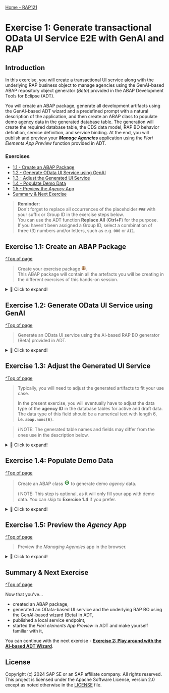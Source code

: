 [Home - RAP121](/README.md#exercises)

# Exercise 1: Generate transactional OData UI Service E2E with GenAI and RAP

## Introduction

In this exercise, you will create a transactional UI service along with the underlying RAP business object to manage agencies using the GenAI-based ABAP repository object generator (_Beta_) provided in the ABAP Development Tools for Eclipse (ADT). 

You will create an ABAP package, generate all development artifacts using the GenAI-based ADT wizard and a predefined prompt with a natural description of the application, and then create an ABAP class to populate demo agency data in the generated database table. The generation will create the required database table, the CDS data model, RAP BO behavior definition, service definition, and service binding. At the end, you will publish and preview your _**Manage Agencies**_ application using the _Fiori Elements App Preview_ function provided in ADT. 

### Exercises

- [1.1 - Create an ABAP Package](#exercise-11-create-an-abap-package)
- [1.2 - Generate OData UI Service using GenAI](#exercise-12-generate-odata-ui-service-using-genai)
- [1.3 - Adjust the Generated UI Service](#exercise-13-adjust-the-generated-ui-service)
- [1.4 - Populate Demo Data](#exercise-14-populate-demo-data)
- [1.5 - Preview the _Agency_ App](#exercise-15-preview-the-agency-app)
- [Summary & Next Exercise](#summary--next-exercise)  


> **Reminder:**   
> Don't forget to replace all occurrences of the placeholder **`###`** with your suffix or Group ID in the exercise steps below.   
> You can use the ADT function **Replace All** (**Ctrl+F**) for the purpose.   
> If you haven't been assigned a Group ID, select a combination of three (3) numbers and/or letters, such as e.g. **`000`** or **`AI1`**.  

## Exercise 1.1: Create an ABAP Package
[^Top of page](#)

> Create your exercise package ![package](../images/adt_package.png).   
> This ABAP package will contain all the artefacts you will be creating in the different exercises of this hands-on session.

 <details>
  <summary>🔵 Click to expand!</summary>

   1. In ADT, go to the **Project Explorer**, right-click on your ABAP Cloud Project, select **New** > **ABAP Package** from the context menu.
 
      Maintain the required information provided below. Replace all occurrences of the placeholder **`###`** with your chosen or assigned suffix, which should be a combination of three (3) numbers and/or letters, e.g. **`476`** or **`AP3`**.
 
      > ℹ️ The suffix **`000`** is used for the screenshots in this exercise. Use a different suffix.            
 
      - Name: **`ZRAP120_Agency_###`**
      - Description: _**`Manage Agencies App`**_
      - Select the box **Add to favorites package**
      - Superpackage: **`ZLOCAL`**  
 
      Then click **Next >**. 
 
      <table>
      <tr>
          <td><img src="images/p1.png" alt="create package" width="100%"></td>
          <td><img src="images/p2.png" alt="create package" width="100%"></td>
      </tr>
      </table> 
   
   3. Click **Next >** and select a transport request, maintain a request description (e.g. _**RAP120 - Manage Agencies App ###**_) if required, and click **Finish**.
      
      <table>
      <tr>
          <td><img src="images/p3a.png" alt="create package" width="100%"></td>
          <td><img src="images/p3b.png" alt="create package" width="100%"></td>
          <td><img src="images/p3c.png" alt="create package" width="100%"></td>       
      </tr>
      </table> 

</details>

## Exercise 1.2: Generate OData UI Service using GenAI
[^Top of page](#)

> Generate an OData UI service using the AI-based RAP BO generator (Beta) provided in ADT.

 <details>
  <summary>🔵 Click to expand!</summary>

   1. Right-click on your ABAP package **`ZRAP120_Agency_###`** and select **Generate ABAP Repository Objects** from the context menu.
      
      Select the entry **OData UI Service Supported by AI (Beta)** in the wizard and click **Next >**.
      
      Maintain your package name **`ZRAP120_Agency_###`** and click **Next >**.                  
 
      <table>
      <tr>
          <td><img src="images/p4.png" alt="generate UI service" width="100%"></td>
          <td><img src="images/p5.png" alt="generate UI service" width="100%"></td>
          <td><img src="images/p6.png" alt="generate UI service" width="100%"></td>
      </tr>
      </table>

   3. Clear the prompt example, insert the prompt provided below for this exercise, and click **Next >**. Do not forget to replace `###` with your chosen suffix.
 
      > Info: In Exercise 2, you'will have the possibility to play around with the GenAI-based generator and write your own prompt.
      
      ```PROMPT
       Generate an application for managing agencies. 
       The agency entity requires the fields agency_id, agency_name, street, postal_code, city, 
       country_code, phone_number, email_address, and /dmo/web_address.
       Use a numerical data type with length 6 for the field agency_id. 
       country_code is a country key with length 3.
       Use character like data types for the other fields with length 80 for field agency_name, 
       length 60 for field street, length 10 for field postal_code, length 40 for field city, 
       length 30 for field phone_number, length 256 for field email_address, and length 256 for field web_address.
       Create the object names with the suffix '###'.
      ```

      <img src="images/p7.png" alt="generate UI service" width="70%">
 
   5. The generator shows a preview of all artifacts that will be generated. 
 
      > ℹ️ NOTE: The names of the artifacts, database fields, and other elements in your preview may differ from those shown on the screenshots below or used later in this exercise, as they are generated by GenAI and there is no guarantee from the GenAI side.  
      > The ability to customize the suggestions will be provided with future releases.
 
      <img src="images/p8.png" alt="generate UI service" width="70%">
      
   6. Click **Next >**, select a transport request, and click **Finish** to start the generation of all artifacts. 
 
      The generation of all artifacts may take a few moments.
  
      <!-- <img src="images/p9.png" alt="generate UI service" width="70%"> -->
  
   7. Go to the _**Project Explorer**_ view and check all artifacts that have been generated in your package. Press **F5** to refresh your package if needed.
  
      Then go to your service binding ![service binding](../images/adt_srvb.png)**`ZUI_AGENCY###_O4`** which is opened in the editor and click **Publish** to publish its local service endpoint to view service URL, entity sets, and associations.  
 
      <img src="images/p10.png" alt="generate UI service" width="100%"> 
 
      The exposed entity **Agency** now appears in the **Entity Set** area. You can directly launch the **Fiori Elements App Preview** in ADT to start the app in the browser or you can proceed to the next exercise to populate the demo data in the application by filling the database table with the _Agency_ demo data.
 
      <img src="images/p11.png" alt="publish UI service" width="100%">

      The preview of the _Manage Agencies_ app is now displayed in the browser without any data.
 
      >> ⚠⛔ **Important Info**: **Do NOT create any _agency_ records** in the app yet, as you'll adjust the database tables in the next step. 
 
      <img src="images/p12.png" alt="publish UI service" width="100%">         
  
</details>


## Exercise 1.3: Adjust the Generated UI Service
[^Top of page](#)

> Typically, you will need to adjust the generated artifacts to fit your use case. 
> 
> In the present exercise, you will eventually have to adjust the data type of the **agency ID**  in the database tables for active and draft data. 
> The data type of this field should be a numerical text with length 6, i.e. **`abap.numc(6)`**. 

> ℹ️ NOTE: The generated table names and fields may differ from the ones use in the description below.

 <details>
  <summary>🔵 Click to expand!</summary>

   1. Go to your package in the **Project Explorer**, open the database table **`ZAGENCY###`** for storing the active agency data, and replace the data type of the field **`agency_id`** with **`abap.numc(6)`** if necessary.
 
      ```ABAP
       agency_id           : abap.numc(6); 
      ```       
 
   2. Now open the database table **`ZAGENCY###_D`** for storing the draft agency data and replace the data type of the field **`agencyid`** with **`abap.numc(6)`** if necessary. 
 
       ```ABAP
       agencyid           : abap.numc(6); 
      ```       

      <img src="images/p13.png" alt="Adjust generated UI service" width="100%">

 
   3. Save ![save icon](../images/adt_save.png) and activate ![activate icon](../images/adt_activate.png) both database tables.
          
</details>


## Exercise 1.4: Populate Demo Data
[^Top of page](#)
 
> Create an ABAP class ![class](../images/adt_class.png) to generate demo _agency_ data.
> 
>  ℹ️ NOTE: This step is optional, as it will only fill your app with demo data. You can skip to **Exercise 1.4** if you prefer.

 <details>
  <summary>🔵 Click to expand!</summary>

   1. Right-click your ABAP package **`ZRAP120_AGENCY_###`** and select **New** > **ABAP Class** from the context menu.

      Maintain the required information (`###` is your group ID) and click **Next >**.
      - Name: **`ZGENERATE_AGENCY_DATA_###`**
      - Description: _**`Generate demo agency data`**_       
      
      Select a transport request and click **Finish** to create the class.
 
      <table>
      <tr>
          <td><img src="images/data1.png" alt="Generate demo data" width="100%"></td>
          <td><img src="images/data2.png" alt="Generate demo data" width="100%"></td>
          <td><img src="images/data3.png" alt="Generate demo data" width="100%"></td>       
      </tr>
      </table> 
   
   4. Replace the default class template with the source code provided below and replace all occurences of the placeholder **`###`** with your suffix using the **Replace All** function (**Ctrl+F**).
 
      <details>
      <summary>🟠📄 Click to expand the source code!</summary>

         ```ABAP 
          CLASS zgenerate_agency_data_### DEFINITION
            PUBLIC
            FINAL
            CREATE PUBLIC .

            PUBLIC SECTION.
            INTERFACES if_oo_adt_classrun.

            PROTECTED SECTION.
            PRIVATE SECTION.
          ENDCLASS.

          CLASS zgenerate_agency_data_### IMPLEMENTATION.
         
           METHOD if_oo_adt_classrun~main.         
              DATA: agencies  TYPE TABLE OF zagency###.
         
         *     DELETE FROM zagency###_e.
         *     "EXIT.
         
              "delete existing data
              DELETE FROM zagency###.
              DELETE FROM zagency###_d.
         
              "insert demo agency data
              agencies = VALUE #(
                 ( uuid = 'C68D1DF0F7B5ED251900D4AECE7F7813' agency_id = '070001' agency_name = 'Sunshine Travel' street = '134 West Street' postal_code = '54323' city = 'Rochester' country_code = 'US' phone_number = '+1 901-632-5620'
                 email_address = 'info@sunshine-travel.sap' web_address = 'http://www.sunshine-travel.sap' local_created_by = '' local_created_at = '0.0000000 ' local_last_changed_by = '' local_last_changed_at = '0.0000000 ' last_changed_at = '0.0000000 '  )
                 (  uuid = 'C78D1DF0F7B5ED251900D4AECE7F7813' agency_id = '070002' agency_name = 'Fly High' street = 'Berliner Allee 11' postal_code = '40880' city = 'Duesseldorf' country_code = 'DE' phone_number = '+49 2102 69555'
                 email_address = 'info@flyhigh.sap' web_address = 'http://www.flyhigh.sap' local_created_by = '' local_created_at = '0.0000000 ' local_last_changed_by = '' local_last_changed_at = '0.0000000 ' last_changed_at = '0.0000000 '  )
                 (  uuid = 'C88D1DF0F7B5ED251900D4AECE7F7813' agency_id = '070003' agency_name = 'Happy Hopping' street = 'Calvinstr. 36' postal_code = '13467' city = 'Berlin' country_code = 'DE' phone_number = '+49 30-8853-0'
                 email_address = 'info@haphop.sap' web_address = 'http://www.haphop.sap' local_created_by = '' local_created_at = '0.0000000 ' local_last_changed_by = '' local_last_changed_at = '0.0000000 ' last_changed_at = '0.0000000 '  )
                 (  uuid = 'C98D1DF0F7B5ED251900D4AECE7F7813' agency_id = '070004' agency_name = 'Pink Panther' street = 'Auf der Schanz 54' postal_code = '65936' city = 'Frankfurt' country_code = 'DE' phone_number = '+49 69-467653-0'
                 email_address = 'info@pinkpanther.sap' web_address = 'http://www.pinkpanther.sap' local_created_by = '' local_created_at = '0.0000000 ' local_last_changed_by = '' local_last_changed_at = '0.0000000 ' last_changed_at = '0.0000000 '  )
                 (  uuid = 'CA8D1DF0F7B5ED251900D4AECE7F7813' agency_id = '070005' agency_name = 'Your Choice' street = 'Gustav-Jung-Str. 425' postal_code = '90455' city = 'Nuernberg' country_code = 'DE' phone_number = '+49 9256-4548-0'
                 email_address = 'info@yc.sap' web_address = 'http://www.yc.sap' local_created_by = '' local_created_at = '0.0000000 ' local_last_changed_by = '' local_last_changed_at = '0.0000000 ' last_changed_at = '0.0000000 '  )
                  ).
         
         *    insert the new table entries
              INSERT zagency### FROM TABLE @agencies.
         
              COMMIT WORK.
              out->write( |[RAP120 / AD180] Demo agency data successfully generated. | ).
            ENDMETHOD.       
          ENDCLASS.
         ```   
       
      </details>   

      <img src="images/data4.png" alt="Generate demo data" width="70%">
  
   3. Save ![save icon](../images/adt_save.png) and activate ![activate icon](../images/adt_activate.png) the class.
 
   4. Execute the class as console application. 

      For that, select your ABAP class ![class](../images/adt_class.png)**`ZGENERATE_AGENCY_DATA_###`**, select the run button > **Run As** > **ABAP Application (Console) F9** or press **F9**. 
 
      A successful message now appears displayed in the _ABAP Console_. 
 
      <table>
      <tr>
          <td><img src="images/data5.png" alt="Generate demo data" width="100%"></td>
          <td><img src="images/data6.png" alt="Generate demo data" width="100%"></td>
      </tr>
      </table>  
 
   5. You can open your generated database table ![table](../images/adt_tabl.png) **`ZAGENCY###`** for storing the active _Agency_ data and press **F8** to start the data preview and display the filled database entries. 
 
      > ℹ️ NOTE: Always remember that the name of the artifacts and properties generated by GenAI may differ from the one in the screenshot.
   
</details>


## Exercise 1.5: Preview the _Agency_ App
[^Top of page](#)

>  Preview the _Managing Agencies_ app in the browser.

 <details>
  <summary>🔵 Click to expand!</summary>

   1. Open your service binding ![service binding](../images/adt_srvb.png)**`ZUI_AGENCY###_O4`**, select the entity set **Agency**, and click **Preview** to start the Fiori Elements App Preview and open the app in the browser.
 
      <img src="images/p12b.png" alt="preview UI service mit demo data" width="70%">
     
   3. Play around with the application to familiarize yourself. Generic CRUD operations are available out of the box since a managed RAP BO has been generated.
 
</details>


## Summary & Next Exercise
[^Top of page](#)

Now that you've... 
- created an ABAP package,
- generated an OData-based UI service and the underlying RAP BO using the GenAI-based wizard (Beta) in ADT,
- published a local service endpoint, 
- started the _Fiori elements App Preview_ in ADT and make yourself familiar with it,

You can continue with the next exercise - **[Exercise 2: Play around with the AI-based ADT Wizard](../ex02/README.md)**.

## License

Copyright (c) 2024 SAP SE or an SAP affiliate company. All rights reserved. This project is licensed under the Apache Software License, version 2.0 except as noted otherwise in the [LICENSE](LICENSES/Apache-2.0.txt) file.
